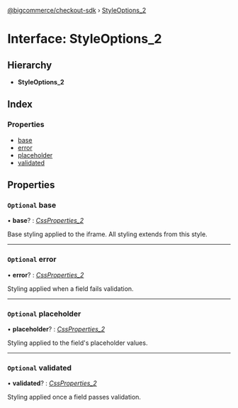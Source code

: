 [@bigcommerce/checkout-sdk](../README.md) › [StyleOptions_2](styleoptions_2.md)

# Interface: StyleOptions_2

## Hierarchy

* **StyleOptions_2**

## Index

### Properties

* [base](styleoptions_2.md#optional-base)
* [error](styleoptions_2.md#optional-error)
* [placeholder](styleoptions_2.md#optional-placeholder)
* [validated](styleoptions_2.md#optional-validated)

## Properties

### `Optional` base

• **base**? : *[CssProperties_2](cssproperties_2.md)*

Base styling applied to the iframe. All styling extends from this style.

___

### `Optional` error

• **error**? : *[CssProperties_2](cssproperties_2.md)*

Styling applied when a field fails validation.

___

### `Optional` placeholder

• **placeholder**? : *[CssProperties_2](cssproperties_2.md)*

Styling applied to the field's placeholder values.

___

### `Optional` validated

• **validated**? : *[CssProperties_2](cssproperties_2.md)*

Styling applied once a field passes validation.
